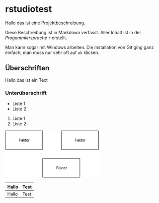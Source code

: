 # rstudiotest
Hallo das ist eine Projektbeschreibung.

Diese Beschreibung ist in Markdown verfasst. Aller Inhalt ist in der _Progammiersprache_ `r` erstellt.

Man kann sogar mit Windows arbeiten. Die Installation von Git ging ganz einfach, man muss nur sehr oft auf `ok` klicken.

## Überschriften
Hallo das ist ein Text
### Unterüberschrift

* Liste 1
* Liste 2

1. Liste 1
2. Liste 2



![tooltip](githubfiles/Faktorenraum.png)

| Hallo | Test |
|------|-------|
| Hallo | Test |
